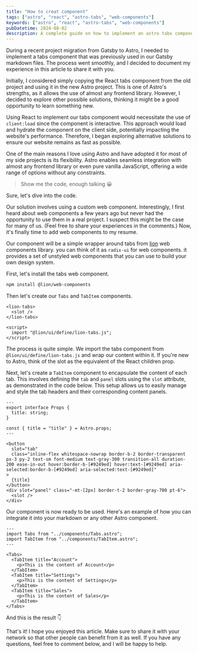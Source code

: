 ```yaml
---
title: "How to creat component"
tags: ["astro", "react", "astro-tabs", "web-components"]
keywords: ["astro", "react", "astro-tabs", "web-components"]
pubDatetime: 2024-08-02
description: A complete guide on how to implement an astro tabs component
---
```


During a recent project migration from Gatsby to Astro, I needed to implement a tabs component that was previously used in our Gatsby markdown files. The process went smoothly, and I decided to document my experience in this article to share it with you.

Initially, I considered simply copying the React tabs component from the old project and using it in the new Astro project. This is one of Astro's strengths, as it allows the use of almost any frontend library. However, I decided to explore other possible solutions, thinking it might be a good opportunity to learn something new.

Using React to implement our tabs component would necessitate the use of `client:load` since the component is interactive. This approach would load and hydrate the component on the client side, potentially impacting the website's performance. Therefore, I began exploring alternative solutions to ensure our website remains as fast as possible.

One of the main reasons I love using Astro and have adopted it for most of my side projects is its flexibility. Astro enables seamless integration with almost any frontend library or even pure vanilla JavaScript, offering a wide range of options without any constraints.

> Show me the code, enough talking 😀

Sure, let's dive into the code.

Our solution involves using a custom web component. Interestingly, I first heard about web components a few years ago but never had the opportunity to use them in a real project. I suspect this might be the case for many of us. (Feel free to share your experiences in the comments.) Now, it's finally time to add web components to my resume.

Our component will be a simple wrapper around tabs from [lion](https://lion-web.netlify.app/components/tabs/overview/) web components library. you can think of it as `radix-ui` for web components. it provides a set of unstyled web components that you can use to build your own design system.

First, let's install the tabs web component.

```bash
npm install @lion/web-components
```

Then let's create our `Tabs` and `TabItem` components.

```astro title="src/components/Tabs.astro"
<lion-tabs>
  <slot />
</lion-tabs>

<script>
  import "@lion/ui/define/lion-tabs.js";
</script>
```

The process is quite simple. We import the tabs component from `@lion/ui/define/lion-tabs.js` and wrap our content within it. If you're new to Astro, think of the slot as the equivalent of the React children prop.

Next, let's create a `TabItem` component to encapsulate the content of each tab. This involves defining the `tab` and `panel` slots using the `slot` attribute, as demonstrated in the code below. This setup allows us to easily manage and style the tab headers and their corresponding content panels.

```astro title="src/components/TabItem.astro"
---
export interface Props {
  title: string;
}

const { title = "title" } = Astro.props;
---

<button
  slot="tab"
  class="inline-flex whitespace-nowrap border-b-2 border-transparent px-3 py-2 text-sm font-medium text-gray-300 transition-all duration-200 ease-in-out hover:border-b-[#9249ed] hover:text-[#9249ed] aria-selected:border-b-[#9249ed] aria-selected:text-[#9249ed]"
>
  {title}
</button>
<div slot="panel" class="-mt-[2px] border-t-2 border-gray-700 pt-6">
  <slot />
</div>
```

Our component is now ready to be used. Here's an example of how you can integrate it into your markdown or any other Astro component.

```astro title="src/pages/index.astro"
---
import Tabs from "../components/Tabs.astro";
import TabItem from "../components/TabItem.astro";
---

<Tabs>
  <TabItem title="Account">
    <p>This is the content of Account</p>
  </TabItem>
  <TabItem title="Settings">
    <p>This is the content of Settings</p>
  </TabItem>
  <TabItem title="Sales">
    <p>This is the content of Sales</p>
  </TabItem>
</Tabs>
```

And this is the result 👇

That's it! I hope you enjoyed this article. Make sure to share it with your network so that other people can benefit from it as well. If you have any questions, feel free to comment below, and I will be happy to help.
